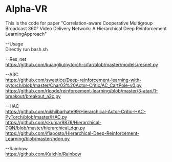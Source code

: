 # Alpha-VR

This is the code for paper "Correlation-aware Cooperative Multigroup Broadcast 360° Video Delivery Network: A Hierarchical Deep Reinforcement LearningApproach" 

--Usage \
Directly run bash.sh

--Res_net \
https://github.com/kuangliu/pytorch-cifar/blob/master/models/resnet.py

--A3C \
https://github.com/sweetice/Deep-reinforcement-learning-with-pytorch/blob/master/Char03%20Actor-Critic/AC_CartPole-v0.py \
https://github.com/rlcode/reinforcement-learning/blob/master/3-atari/1-breakout/breakout_a3c.py 

--HAC \
https://github.com/nikhilbarhate99/Hierarchical-Actor-Critic-HAC-PyTorch/blob/master/HAC.py \
https://github.com/skumar9876/Hierarchical-DQN/blob/master/hierarchical_dqn.py \
https://github.com/ifiaposto/Hierarchical-Deep-Reinforcement-Learning/blob/master/hdqn.py 

--Rainbow \
https://github.com/Kaixhin/Rainbow
